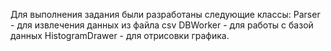 Для выполнения задания были разработаны следующие классы:
Parser - для извлечения данных из файла csv
DBWorker - для работы с базой данных
HistogramDrawer - для отрисовки графика.